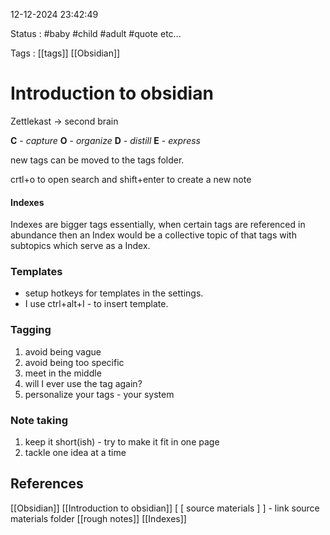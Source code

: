 12-12-2024 23:42:49

Status : #baby #child #adult #quote etc...

Tags : [[tags]] [[Obsidian]]

# Introduction to obsidian

Zettlekast -> second brain

**C** - *capture*
**O** - *organize*
**D** - *distill*
**E** - *express*

new tags can be moved to the tags folder.

crtl+o to open search and shift+enter to create a new note
#### Indexes
Indexes are bigger tags essentially, when certain tags are referenced in abundance then an Index would be a collective topic of that tags with subtopics which serve as a Index.

### Templates
 - setup hotkeys for templates in the settings.
 - I use ctrl+alt+I - to insert template.

### Tagging
1. avoid being vague
2. avoid being too specific
3. meet in the middle
4. will I ever use the tag again?
5. personalize your tags - your system

### Note taking
1. keep it short(ish) - try to make it fit in one page
2. tackle one idea at a time
## References

[[Obsidian]]
[[Introduction to obsidian]]
[ [ source materials ] ] - link source materials folder 
[[rough notes]]
[[Indexes]]